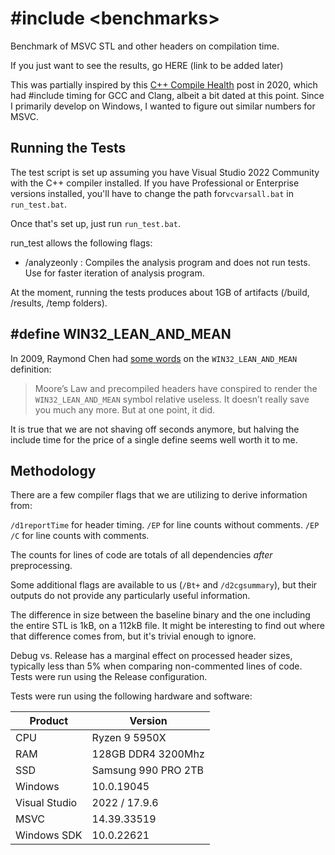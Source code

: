 

# \#include \<benchmarks\>
Benchmark of MSVC STL and other headers on compilation time.

If you just want to see the results, go HERE (link to be added later)

This was partially inspired by this [C++ Compile Health](https://artificial-mind.net/projects/compile-health/) post in 2020, which had #include timing for GCC and Clang, albeit a bit dated at this point. Since I primarily develop on Windows, I wanted to figure out similar numbers for MSVC.

## Running the Tests
The test script is set up assuming you have Visual Studio 2022 Community with the C++ compiler installed. If you have Professional or Enterprise versions installed, you'll have to change the path for`vcvarsall.bat` in `run_test.bat`.

Once that's set up, just run `run_test.bat`.

run_test allows the following flags:
* /analyzeonly : Compiles the analysis program and does not run tests. Use for faster iteration of analysis program.

At the moment, running the tests produces about 1GB of artifacts (/build, /results, /temp folders).

## \#define WIN32_LEAN_AND_MEAN
In 2009, Raymond Chen had [some words](https://devblogs.microsoft.com/oldnewthing/20091130-00/?p=15863) on the `WIN32_LEAN_AND_MEAN` definition:

> Moore’s Law and precompiled headers have conspired to render the `WIN32_LEAN_AND_MEAN` symbol relative useless. It doesn’t really save you much any more. But at one point, it did.

It is true that we are not shaving off seconds anymore, but halving the include time for the price of a single define seems well worth it to me.

## Methodology

There are a few compiler flags that we are utilizing to derive information from:

 `/d1reportTime` for header timing.
 `/EP` for line counts without comments.
 `/EP /C` for line counts with comments.

The counts for lines of code are totals of all dependencies *after* preprocessing.

Some additional flags are available to us (`/Bt+` and `/d2cgsummary`), but their outputs do not provide any particularly useful information.

The difference in size between the baseline binary and the one including the entire STL is 1kB, on a 112kB file. It might be interesting to find out where that difference comes from, but it's trivial enough to ignore.

Debug vs. Release has a marginal effect on processed header sizes, typically less than 5% when comparing non-commented lines of code. Tests were run using the Release configuration.

Tests were run using the following hardware and software:

| Product| Version |
|--|--|
| CPU | Ryzen 9 5950X |
| RAM | 128GB DDR4 3200Mhz |
| SSD | Samsung 990 PRO 2TB |
| Windows | 10.0.19045
| Visual Studio | 2022 / 17.9.6 |
| MSVC | 14.39.33519 |
| Windows SDK | 10.0.22621 |
